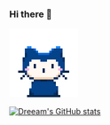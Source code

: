 ### Hi there 👋

![avatar](/assets/github.gif)

[![Dreeam's GitHub stats](https://github-readme-stats.vercel.app/api?username=Dreeam-qwq)](https://github.com/anuraghazra/github-readme-stats)
<!--
**Dreeam-qwq/Dreeam-qwq** is a ✨ _special_ ✨ repository because its `README.md` (this file) appears on your GitHub profile.

Here are some ideas to get you started:

- 🔭 I’m currently working on ...
- 🌱 I’m currently learning ...
- 👯 I’m looking to collaborate on ...
- 🤔 I’m looking for help with ...
- 💬 Ask me about ...
- 📫 How to reach me: ...
- 😄 Pronouns: ...
- ⚡ Fun fact: ...
-->
